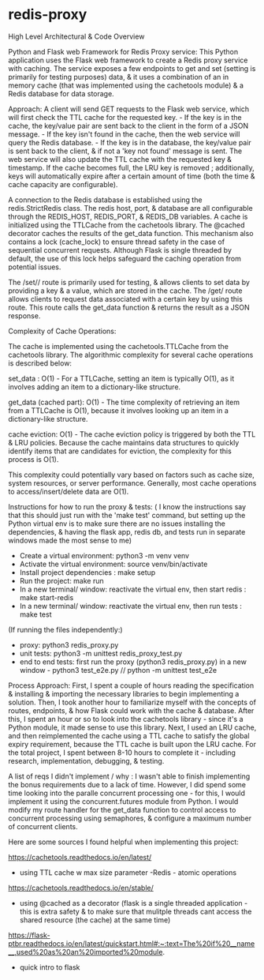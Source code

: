 # redis-proxy
High Level Architectural & Code Overview

Python and Flask web Framework for Redis Proxy service:
This Python application uses the Flask web framework to create a Redis proxy service with caching. The service exposes a few endpoints to get and set (setting is primarily for testing purposes) data, & it uses a combination of an in memory cache (that was implemented using the cachetools module) & a Redis database for data storage. 

Approach: 
A client will send GET requests to the Flask web service, which will first check the TTL cache for the requested key. 
    - If the key is in the cache, the key/value pair are sent back to the client in the form of a JSON message. 
    - If the key isn't found in the cache, then the web service will query the Redis database. 
    - If the key is in the database, the key/value pair is sent back to the client, & if not a 'key not found' message is sent.
The web service will also update the TTL cache with the requested key & timestamp. If the cache becomes full, the LRU key is removed ; additionally, keys will automatically expire after a certain amount of time (both the time & cache capacity are configurable).

A connection to the Redis database is established using the redis.StrictRedis class. The redis host, port, & database are all configurable through the REDIS_HOST, REDIS_PORT, & REDIS_DB variables. 
A cache is initialized using the TTLCache from the cachetools library. The @cached decorator caches the results of the get_data function. This mechanism also contains a lock (cache_lock) to ensure thread safety in the case of sequential concurrent requests. Although Flask is single threaded by default, the use of this lock helps safeguard the caching operation from potential issues. 

The /set/<key>/<value> route is primarily used for testing, & allows clients to set data by providing a key & a value, which are stored in the cache. 
The /get/<key> route allows clients to request data associated with a certain key by using this route. This route calls the get_data function & returns the result as a JSON response. 

Complexity of Cache Operations: 

The cache is implemented using the cachetools.TTLCache from the cachetools library. The algorithmic complexity for several cache operations is described below: 

set_data : O(1) - For a TTLCache, setting an item is typically O(1), as it involves adding an item to a dictionary-like structure.

get_data (cached part): O(1) - The time complexity of retrieving an item from a TTLCache is O(1), because it involves looking up an item in a dictionary-like structure. 

cache eviction: O(1) - The cache eviction policy is triggered by both the TTL & LRU policies. Because the cache maintains data structures to quickly identify items that are candidates for eviction, the complexity for this process is O(1).

This complexity could potentially vary based on factors such as cache size, system resources, or server performance. Generally, most cache operations to access/insert/delete data are O(1). 


Instructions for how to run the proxy & tests: 
( I know the instructions say that this should just run with the 'make test' command, but setting up the Python virtual env is to make sure there are no issues installing the dependencies, & having the flask app, redis db, and tests run in separate windows made the most sense to me) 
- Create a virtual environment: python3 -m venv venv
- Activate the virtual environment: source venv/bin/activate 
- Install project dependencies : make setup
- Run the project: make run 
- In a new terminal/ window: reactivate the virtual env, then start redis : make start-redis 
- In a new terminal/ window: reactivate the virtual env, then run tests : make test 

(If running the files independently:)
- proxy: python3 redis_proxy.py
- unit tests: python3 -m unittest redis_proxy_test.py
- end to end tests: first run the proxy (python3 redis_proxy.py)
    in a new window - python3 test_e2e.py    // python -m unittest test_e2e

Process Approach: 
First, I spent a couple of hours reading the specification & installing & importing the necessary libraries to begin implementing a solution. Then, I took another hour to familiarize myself with the concepts of routes, endpoints, & how Flask could work with the cache & database. After this, I spent an hour or so to look into the cachetools library - since it's a Python module, it made sense to use this library. Next, I used an LRU cache, and then reimplemented the cache using a TTL cache to satisfy the global expiry requirement, because the TTL cache is built upon the LRU cache. For the total project, I spent between 8-10 hours to complete it - including research, implementation, debugging, & testing.

A list of reqs I didn't implement / why : I wasn't able to finish implementing the bonus requirements due to a lack of time. However, I did spend some time looking into the paralle concurrent processing one - for this, I would implement it using the concurrent.futures module from Python. I would modify my route handler for the get_data function to control access to concurrent processing using semaphores, & configure a maximum number of concurrent clients. 

Here are some sources I found helpful when implementing this project:

https://cachetools.readthedocs.io/en/latest/
- using TTL cache w max size parameter
-Redis - atomic operations 

https://cachetools.readthedocs.io/en/stable/
- using @cached as a decorator 
(flask is a single threaded application - this is extra safety & to make sure that mulitple threads cant access the shared resource (the cache) at the same time)

https://flask-ptbr.readthedocs.io/en/latest/quickstart.html#:~:text=The%20if%20__name__,used%20as%20an%20imported%20module.
- quick intro to flask 





